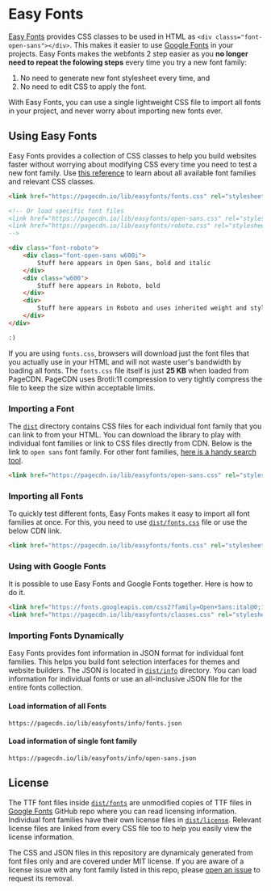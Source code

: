 # Easy Fonts

[Easy Fonts](https://pagecdn.com/lib/easyfonts) provides CSS classes to be used in HTML as `<div classs="font-open-sans"></div>`. This 
makes it easier to use [Google Fonts](https://github.com/google/fonts/) in your projects. Easy Fonts makes the webfonts 2 step easier 
as you **no longer need to repeat the folowing steps** every time you try a new font family:

1. No need to generate new font stylesheet every time, and
2. No need to edit CSS to apply the font.

With Easy Fonts, you can use a single lightweight CSS file to import all fonts in your project, and never worry about importing new 
fonts ever.

<!--
## Why Easy Fonts
You can use Easy Fonts for several purposes:
1. For self hosting Google Fonts.
2. Define custom cache control if you are not happy with CDN hosted fonts library.
-->

## Using Easy Fonts

Easy Fonts provides a collection of CSS classes to help you build websites faster without worrying about modifying CSS every time you 
need to test a new font family. Use [this reference](https://pagecdn.com/lib/easyfonts) to learn about all available font families 
and relevant CSS classes.

```HTML
<link href="https://pagecdn.io/lib/easyfonts/fonts.css" rel="stylesheet" />

<!-- Or load specific font files
<link href="https://pagecdn.io/lib/easyfonts/open-sans.css" rel="stylesheet" />
<link href="https://pagecdn.io/lib/easyfonts/roboto.css" rel="stylesheet" />
-->

<div class="font-roboto">
    <div class="font-open-sans w600i">
        Stuff here appears in Open Sans, bold and italic
    </div>
    <div class="w600">
        Stuff here appears in Roboto, bold
    </div>
    <div>
        Stuff here appears in Roboto and uses inherited weight and style
    </div>
</div>

:)
```

If you are using `fonts.css`, browsers will download just the font files that you actually use in your HTML and will not waste 
user's bandwidth by loading all fonts. The `fonts.css` file itself is just **25 KB** when loaded from PageCDN. PageCDN uses Brotli:11 
compression to very tightly compress the file to keep the size within acceptable limits.

### Importing a Font

The [`dist`](dist) directory contains CSS files for each individual font family that you can link to from your HTML. 
You can download the library to play with individual font families or link to CSS files directly from CDN. Below is the link to 
`open sans` font family. For other font families, [here is a handy search tool](https://pagecdn.com/lib/easyfonts).

```HTML
<link href="https://pagecdn.io/lib/easyfonts/open-sans.css" rel="stylesheet" />
```

### Importing all Fonts

To quickly test different fonts, Easy Fonts makes it easy to import all font families at once. For this, you need to use 
[`dist/fonts.css`](dist/fonts.css) file or use the below CDN link.

```HTML
<link href="https://pagecdn.io/lib/easyfonts/fonts.css" rel="stylesheet" />
```

### Using with Google Fonts

It is possible to use Easy Fonts and Google Fonts together. Here is how to do it.

```HTML
<link href="https://fonts.googleapis.com/css2?family=Open+Sans:ital@0;1&display=swap" rel="stylesheet"> 
<link href="https://pagecdn.io/lib/easyfonts/classes.css" rel="stylesheet" />
```

### Importing Fonts Dynamically

Easy Fonts provides font information in JSON format for individual font families. This helps you build font selection interfaces for 
themes and website builders. The JSON is located in [`dist/info`](dist/info) directory. You can load information for individual fonts 
or use an all-inclusive JSON file for the entire fonts collection.

#### Load information of all Fonts
```
https://pagecdn.io/lib/easyfonts/info/fonts.json
```

#### Load information of single font family
```
https://pagecdn.io/lib/easyfonts/info/open-sans.json
```

## License

The TTF font files inside [`dist/fonts`](dist/fonts) are unmodified copies of TTF files in [Google Fonts](https://github.com/google/fonts/) GitHub repo 
where you can read licensing information. Individual font families have their own license files in [`dist/license`](dist/license). Relevant 
license files are linked from every CSS file too to help you easily view the license information.

The CSS and JSON files in this repository are dynamicaly generated from font files only and are covered under MIT license. If you 
are aware of a license issue with any font family listed in this repo, please [open an issue](https://github.com/pagecdn/easyfonts/issues/new) to request its removal.
